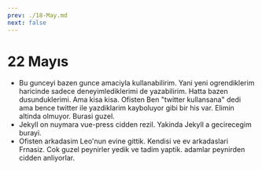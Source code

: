 ```yaml
---
prev: ./18-May.md
next: false
---
```


# 22 Mayıs

- Bu gunceyi bazen gunce amaciyla kullanabilirim. Yani yeni ogrendiklerim haricinde sadece deneyimlediklerimi de yazabilirim. Hatta bazen dusunduklerimi. Ama kisa kisa. Ofisten Ben "twitter kullansana" dedi ama bence twitter ile yazdiklarim kayboluyor gibi bir his var. Elimin altinda olmuyor. Burasi guzel. 
- Jekyll on nuymara vue-press cidden rezil. Yakinda Jekyll a gecirecegim burayi.
- Ofisten arkadasim Leo'nun evine gittik. Kendisi ve ev arkadaslari Frnasiz. Cok guzel peynirler yedik ve tadim yaptik. adamlar peynirden cidden anliyorlar.
